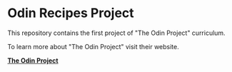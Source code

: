 
# Odin Recipes Project

This repository contains the first project of "The Odin Project" curriculum.

To learn more about "The Odin Project" visit their website.

**[The Odin Project](https://www.theodinproject.com/)**